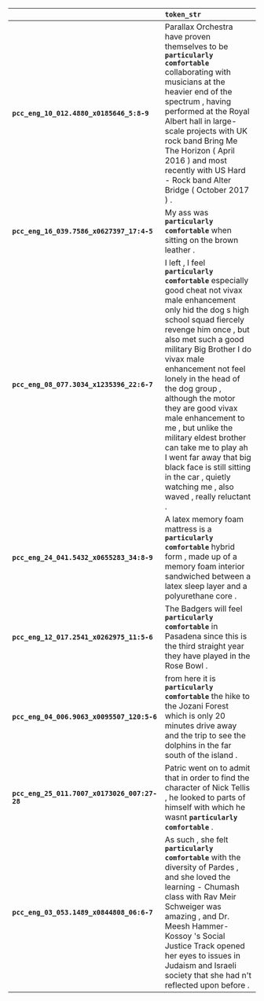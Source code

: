 |                                              | `token_str`                                                                                                                                                                                                                                                                                                                                                                                                                                                                                                                                       |
|:---------------------------------------------|:--------------------------------------------------------------------------------------------------------------------------------------------------------------------------------------------------------------------------------------------------------------------------------------------------------------------------------------------------------------------------------------------------------------------------------------------------------------------------------------------------------------------------------------------------|
| **`pcc_eng_10_012.4880_x0185646_5:8-9`**     | Parallax Orchestra have proven themselves to be __``particularly comfortable``__ collaborating with musicians at the heavier end of the spectrum , having performed at the Royal Albert hall in large-scale projects with UK rock band Bring Me The Horizon ( April 2016 ) and most recently with US Hard - Rock band Alter Bridge ( October 2017 ) .                                                                                                                                                                                             |
| **`pcc_eng_16_039.7586_x0627397_17:4-5`**    | My ass was __``particularly comfortable``__ when sitting on the brown leather .                                                                                                                                                                                                                                                                                                                                                                                                                                                                   |
| **`pcc_eng_08_077.3034_x1235396_22:6-7`**    | I left , I feel __``particularly comfortable``__ especially good cheat not vivax male enhancement only hid the dog s high school squad fiercely revenge him once , but also met such a good military Big Brother I do vivax male enhancement not feel lonely in the head of the dog group , although the motor they are good vivax male enhancement to me , but unlike the military eldest brother can take me to play ah I went far away that big black face is still sitting in the car , quietly watching me , also waved , really reluctant . |
| **`pcc_eng_24_041.5432_x0655283_34:8-9`**    | A latex memory foam mattress is a __``particularly comfortable``__ hybrid form , made up of a memory foam interior sandwiched between a latex sleep layer and a polyurethane core .                                                                                                                                                                                                                                                                                                                                                               |
| **`pcc_eng_12_017.2541_x0262975_11:5-6`**    | The Badgers will feel __``particularly comfortable``__ in Pasadena since this is the third straight year they have played in the Rose Bowl .                                                                                                                                                                                                                                                                                                                                                                                                      |
| **`pcc_eng_04_006.9063_x0095507_120:5-6`**   | from here it is __``particularly comfortable``__ the hike to the Jozani Forest which is only 20 minutes drive away and the trip to see the dolphins in the far south of the island .                                                                                                                                                                                                                                                                                                                                                              |
| **`pcc_eng_25_011.7007_x0173026_007:27-28`** | Patric went on to admit that in order to find the character of Nick Tellis , he looked to parts of himself with which he wasnt __``particularly comfortable``__ .                                                                                                                                                                                                                                                                                                                                                                                 |
| **`pcc_eng_03_053.1489_x0844808_06:6-7`**    | As such , she felt __``particularly comfortable``__ with the diversity of Pardes , and she loved the learning - Chumash class with Rav Meir Schweiger was amazing , and Dr. Meesh Hammer-Kossoy 's Social Justice Track opened her eyes to issues in Judaism and Israeli society that she had n't reflected upon before .                                                                                                                                                                                                                         |